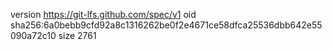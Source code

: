version https://git-lfs.github.com/spec/v1
oid sha256:6a0bebb9cfd92a8c1316262be0f2e4671ce58dfca25536dbb642e55090a72c10
size 2761
